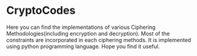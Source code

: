 # CryptoCodes
Here you can find the implementations of various Ciphering Methodologies(including encryption and decryption).
Most of the constraints are incorporated in each ciphering methods.
It is implemented using python programming language.
Hope you find it useful.
